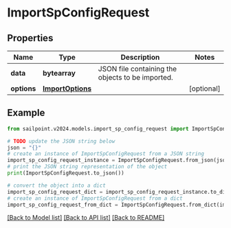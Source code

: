 # ImportSpConfigRequest


## Properties

Name | Type | Description | Notes
------------ | ------------- | ------------- | -------------
**data** | **bytearray** | JSON file containing the objects to be imported. | 
**options** | [**ImportOptions**](ImportOptions.md) |  | [optional] 

## Example

```python
from sailpoint.v2024.models.import_sp_config_request import ImportSpConfigRequest

# TODO update the JSON string below
json = "{}"
# create an instance of ImportSpConfigRequest from a JSON string
import_sp_config_request_instance = ImportSpConfigRequest.from_json(json)
# print the JSON string representation of the object
print(ImportSpConfigRequest.to_json())

# convert the object into a dict
import_sp_config_request_dict = import_sp_config_request_instance.to_dict()
# create an instance of ImportSpConfigRequest from a dict
import_sp_config_request_from_dict = ImportSpConfigRequest.from_dict(import_sp_config_request_dict)
```
[[Back to Model list]](../README.md#documentation-for-models) [[Back to API list]](../README.md#documentation-for-api-endpoints) [[Back to README]](../README.md)


